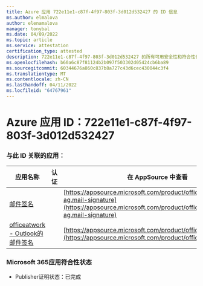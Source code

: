 ```yaml
---
title: Azure 应用 722e11e1-c87f-4f97-803f-3d012d532427 的 ID 信息
ms.author: elmalova
author: elenamalova
manager: tonybal
ms.date: 04/09/2022
ms.topic: article
ms.service: attestation
certification_type: attested
description: 722e11e1-c87f-4f97-803f-3d012d532427 的所有可用安全性和符合性信息信息。
ms.openlocfilehash: b60a6c87f81124b2b097f503302d05424cb6ba89
ms.sourcegitcommit: 60344676a860c837b8a727c43d6cec430044c3f4
ms.translationtype: MT
ms.contentlocale: zh-CN
ms.lasthandoff: 04/11/2022
ms.locfileid: "64767961"
---
```

# <a name="azure-app-id-722e11e1-c87f-4f97-803f-3d012d532427"></a>Azure 应用 ID：722e11e1-c87f-4f97-803f-3d012d532427


### <a name="apps-associated-with-this-id"></a>与此 ID 关联的应用：
| **应用名称** | **认证** | **在 AppSource 中查看** |
|--------------|---------------|-----------------------|
| [邮件签名](../forward/officeatwork-ag.mail-signature.md) |  | [https://appsource.microsoft.com/product/office/officeatwork-ag.mail-signature](https://appsource.microsoft.com/product/office/officeatwork-ag.mail-signature) |
| [officeatwork - Outlook的邮件签名](../forward/WA200003062.md) |  | [https://appsource.microsoft.com/product/office/WA200003062](https://appsource.microsoft.com/product/office/WA200003062) |

### <a name="microsoft-365-app-compliance-status"></a>Microsoft 365应用符合性状态
- Publisher证明状态：已完成
